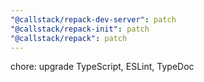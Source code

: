 ```yaml
---
"@callstack/repack-dev-server": patch
"@callstack/repack-init": patch
"@callstack/repack": patch
---
```


chore: upgrade TypeScript, ESLint, TypeDoc
